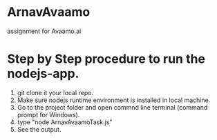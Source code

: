 # ArnavAvaamo
assignment for Avaamo.ai

# Step by Step procedure to run the nodejs-app.
1) git clone it your local repo.
2) Make sure nodejs runtime environment is installed in local machine.
3) Go to the project folder and open commnd line terminal (command prompt for Windows).
4) type "node ArnavAvaamoTask.js"
5) See the output.